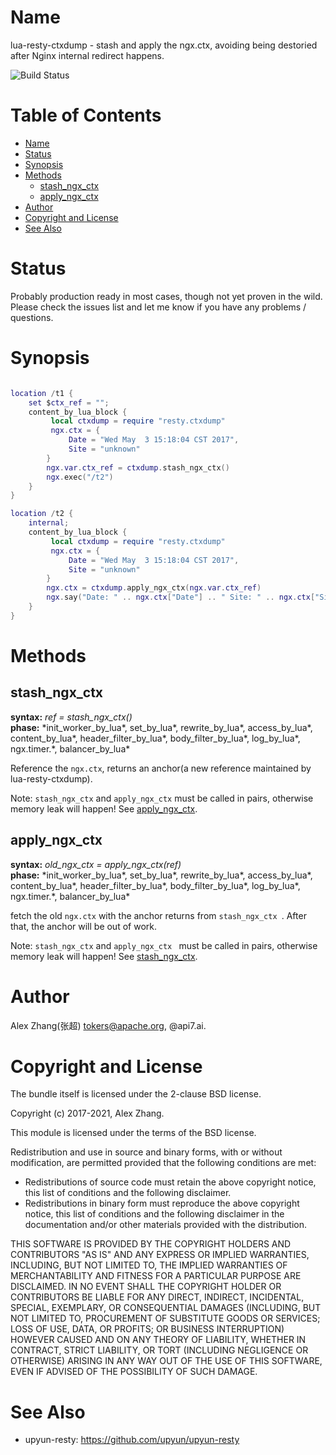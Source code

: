 Name
====

lua-resty-ctxdump - stash and apply the ngx.ctx, avoiding being destoried after Nginx internal redirect happens.

![Build Status](https://travis-ci.org/tokers/lua-resty-ctxdump.svg?branch=master)

Table of Contents
=================

* [Name](#name)
* [Status](#status)
* [Synopsis](#synopsis)
* [Methods](#methods)
    * [stash_ngx_ctx](#stash_ngx_ctx)
    * [apply_ngx_ctx](#apply_ngx_ctx)
* [Author](#author)
* [Copyright and License](#copyright-and-license)
* [See Also](#see-also)

Status
======

Probably production ready in most cases, though not yet proven in the wild.  Please check the issues list and let me know if you have any problems / questions.

Synopsis
========

```lua

location /t1 {
    set $ctx_ref = "";
    content_by_lua_block {
         local ctxdump = require "resty.ctxdump"
         ngx.ctx = {
             Date = "Wed May  3 15:18:04 CST 2017",
             Site = "unknown"
        }
        ngx.var.ctx_ref = ctxdump.stash_ngx_ctx()
        ngx.exec("/t2")
    }
}

location /t2 {
    internal;
    content_by_lua_block {
         local ctxdump = require "resty.ctxdump"
         ngx.ctx = {
             Date = "Wed May  3 15:18:04 CST 2017",
             Site = "unknown"
        }
        ngx.ctx = ctxdump.apply_ngx_ctx(ngx.var.ctx_ref)
        ngx.say("Date: " .. ngx.ctx["Date"] .. " Site: " .. ngx.ctx["Site"])
    }
}

```

Methods
=======

stash_ngx_ctx
-------------

**syntax:** *ref = stash_ngx_ctx()* <br>
**phase:** *init_worker_by_lua\*, set_by_lua\*, rewrite_by_lua\*, access_by_lua\*,
    content_by_lua\*, header_filter_by_lua\*, body_filter_by_lua\*, log_by_lua\*,
    ngx.timer.\*, balancer_by_lua\* 
    
Reference the `ngx.ctx`, returns an anchor(a new reference maintained by lua-resty-ctxdump).

Note: `stash_ngx_ctx` and `apply_ngx_ctx` must be called in pairs, otherwise memory leak will happen! See [apply_ngx_ctx](#apply_ngx_ctx).

apply_ngx_ctx
-------------

**syntax:** *old_ngx_ctx = apply_ngx_ctx(ref)* <br>
**phase:** *init_worker_by_lua\*, set_by_lua\*, rewrite_by_lua\*, access_by_lua\*,
    content_by_lua\*, header_filter_by_lua\*, body_filter_by_lua\*, log_by_lua\*,
    ngx.timer.\*, balancer_by_lua\* 
    
fetch the old `ngx.ctx` with the anchor returns from `stash_ngx_ctx `. After that, the anchor will be out of work.

Note: `stash_ngx_ctx` and `apply_ngx_ctx ` must be called in pairs, otherwise memory leak will happen! See [stash_ngx_ctx](#stash_ngx_ctx).


Author
======

Alex Zhang(张超) tokers@apache.org, @api7.ai.


Copyright and License
=====================

The bundle itself is licensed under the 2-clause BSD license.

Copyright (c) 2017-2021, Alex Zhang.

This module is licensed under the terms of the BSD license.

Redistribution and use in source and binary forms, with or without
modification, are permitted provided that the following conditions are
met:

* Redistributions of source code must retain the above copyright notice, this
list of conditions and the following disclaimer.
* Redistributions in binary form must reproduce the above copyright notice, this
list of conditions and the following disclaimer in the documentation and/or
other materials provided with the distribution.


THIS SOFTWARE IS PROVIDED BY THE COPYRIGHT HOLDERS AND CONTRIBUTORS "AS IS" AND ANY EXPRESS OR IMPLIED WARRANTIES, INCLUDING, BUT NOT LIMITED
TO, THE IMPLIED WARRANTIES OF MERCHANTABILITY AND FITNESS FOR A PARTICULAR PURPOSE ARE DISCLAIMED. IN NO EVENT SHALL THE COPYRIGHT
HOLDER OR CONTRIBUTORS BE LIABLE FOR ANY DIRECT, INDIRECT, INCIDENTAL, SPECIAL, EXEMPLARY, OR CONSEQUENTIAL DAMAGES (INCLUDING, BUT NOT LIMITED
TO, PROCUREMENT OF SUBSTITUTE GOODS OR SERVICES; LOSS OF USE, DATA, OR PROFITS; OR BUSINESS INTERRUPTION) HOWEVER CAUSED AND ON ANY
THEORY OF LIABILITY, WHETHER IN CONTRACT, STRICT LIABILITY, OR TORT (INCLUDING NEGLIGENCE OR OTHERWISE) ARISING IN ANY WAY OUT OF THE USE OF
THIS SOFTWARE, EVEN IF ADVISED OF THE POSSIBILITY OF SUCH DAMAGE.

See Also
========

* upyun-resty: https://github.com/upyun/upyun-resty
